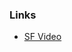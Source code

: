 ### Links
- [SF Video](https://trailhead.salesforce.com/live/videos/a2r3k000001dKQi/salesforce-fundamentals-lite/)

